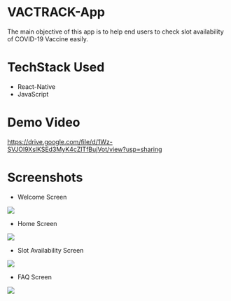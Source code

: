 # VACTRACK-App
The main objective of this app is to help end users to check slot availability of COVID-19 Vaccine easily.

# TechStack Used
- React-Native
- JavaScript

# Demo Video
https://drive.google.com/file/d/1Wz-SVJOl9XslKSEd3MyK4cZlTfBujVot/view?usp=sharing

# Screenshots
- Welcome Screen

![](./screenshots/Welcome-Screen.jpeg)


- Home Screen

![](./screenshots/Home-Screen.jpeg)


- Slot Availability Screen

![](./screenshots/Slot-Screen.jpeg)


- FAQ Screen

![](./screenshots/FAQ-Screen.jpeg)

